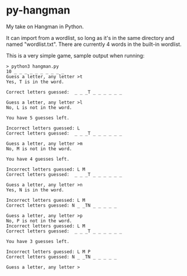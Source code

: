 # py-hangman
My take on Hangman in Python.

It can import from a wordlist, so long as it's in the same directory and named "wordlist.txt". There are currently 4 words in the built-in wordlist.

This is a very simple game, sample output when running:

```
> python3 hangman.py 
10 _ _ _ _ _ _ _ _ _ _
Guess a letter, any letter >t
Yes, T is in the word.

Correct letters guessed:  _ _ _T _ _ _ _ _ _

Guess a letter, any letter >l
No, L is not in the word.

You have 5 guesses left.

Incorrect letters guessed: L
Correct letters guessed:  _ _ _T _ _ _ _ _ _

Guess a letter, any letter >m
No, M is not in the word.

You have 4 guesses left.

Incorrect letters guessed: L M
Correct letters guessed:  _ _ _T _ _ _ _ _ _

Guess a letter, any letter >n
Yes, N is in the word.

Incorrect letters guessed: L M
Correct letters guessed: N _ _TN _ _ _ _ _

Guess a letter, any letter >p
No, P is not in the word.
Incorrect letters guessed: L M
Correct letters guessed:  _ _ _T _ _ _ _ _ _

You have 3 guesses left.

Incorrect letters guessed: L M P
Correct letters guessed: N _ _TN _ _ _ _ _

Guess a letter, any letter >
```
